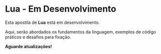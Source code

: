 # Lua - Em Desenvolvimento

Esta apostila de **Lua** está em desenvolvimento.

Aqui, serão abordados os fundamentos da linguagem, exemplos de código práticos e desafios para fixação.

**Aguarde atualizações!**
